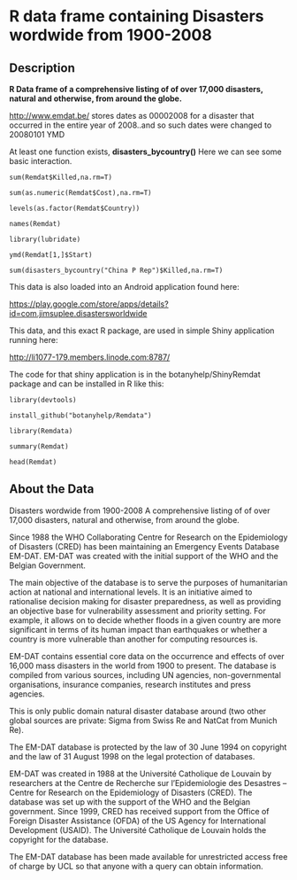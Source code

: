 # R data frame containing Disasters wordwide from 1900-2008 

## Description 

**R Data frame of a comprehensive listing of of over 17,000 disasters, natural and otherwise, from around the globe.**

<http://www.emdat.be/> stores dates as 00002008 for a disaster that occurred in the entire year of 2008..and so such dates were changed to 20080101 YMD

At least one function exists, **disasters_bycountry()**  Here we can see some basic interaction. 

`sum(Remdat$Killed,na.rm=T)`

`sum(as.numeric(Remdat$Cost),na.rm=T)`

`levels(as.factor(Remdat$Country))`

`names(Remdat)`

`library(lubridate)`

`ymd(Remdat[1,]$Start)`

`sum(disasters_bycountry("China P Rep")$Killed,na.rm=T)`

This data is also loaded into an Android application found here:

<https://play.google.com/store/apps/details?id=com.jimsuplee.disastersworldwide>

This data, and this exact R package, are used in simple Shiny application running here:

<http://li1077-179.members.linode.com:8787/>

The code for that shiny application is in the botanyhelp/ShinyRemdat package and can be installed in R like this:


`library(devtools)`

`install_github("botanyhelp/Remdata")`

`library(Remdata)`

`summary(Remdat)`

`head(Remdat)`

## About the Data

Disasters wordwide from 1900-2008
A comprehensive listing of of over 17,000 disasters, natural and otherwise, from around the globe.

Since 1988 the WHO Collaborating Centre for Research on the Epidemiology of Disasters (CRED) has been maintaining an Emergency Events Database EM-DAT. EM-DAT was created with the initial support of the WHO and the Belgian Government.

The main objective of the database is to serve the purposes of humanitarian action at national and international levels. It is an initiative aimed to rationalise decision making for disaster preparedness, as well as providing an objective base for vulnerability assessment and priority setting. For example, it allows on to decide whether floods in a given country are more significant in terms of its human impact than earthquakes or whether a country is more vulnerable than another for computing resources is.

EM-DAT contains essential core data on the occurrence and effects of over 16,000 mass disasters in the world from 1900 to present. The database is compiled from various sources, including UN agencies, non-governmental organisations, insurance companies, research institutes and press agencies.

This is only public domain natural disaster database around (two other global sources are private: Sigma from Swiss Re and NatCat from Munich Re).

The EM-DAT database is protected by the law of 30 June 1994 on copyright and the law of 31 August 1998 on the legal protection of databases.

EM-DAT was created in 1988 at the Université Catholique de Louvain by researchers at the Centre de Recherche sur l’Epidemiologie des Desastres – Centre for Research on the Epidemiology of Disasters (CRED). The database was set up with the support of the WHO and the Belgian government. Since 1999, CRED has received support from the Office of Foreign Disaster Assistance (OFDA) of the US Agency for International Development (USAID). The Université Catholique de Louvain holds the copyright for the database.

The EM-DAT database has been made available for unrestricted access free of charge by UCL so that anyone with a query can obtain information.

